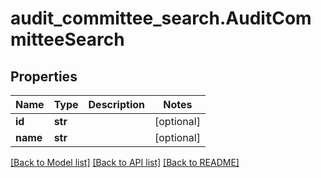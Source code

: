 # audit_committee_search.AuditCommitteeSearch

## Properties
Name | Type | Description | Notes
------------ | ------------- | ------------- | -------------
**id** | **str** |  | [optional]
**name** | **str** |  | [optional]

[[Back to Model list]](../README.md#documentation-for-models) [[Back to API list]](../README.md#documentation-for-api-endpoints) [[Back to README]](../README.md)
